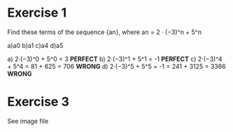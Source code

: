# Exercise 1

Find these terms of the sequence {an}, where an = 2 · (−3)^n + 5^n

a)a0
b)a1
c)a4 
d)a5

a) 2·(−3)^0 + 5^0 = 3 **PERFECT**
b) 2·(−3)^1 + 5^1 = -1 **PERFECT**
c) 2·(−3)^4 + 5^4 = 81 + 625 = 706 **WRONG**
d) 2·(−3)^5 + 5^5 = -1 = 241 + 3125 = 3366 **WRONG**


# Exercise 3

See image file
